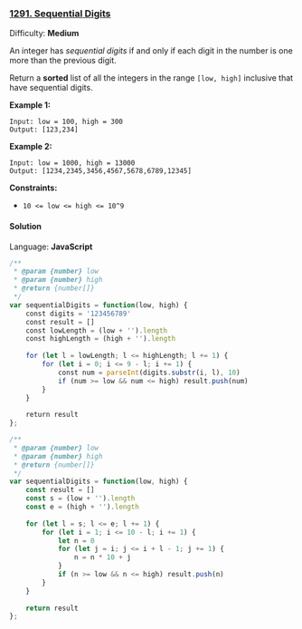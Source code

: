 ### [1291\. Sequential Digits](https://leetcode.com/problems/sequential-digits/)

Difficulty: **Medium**


An integer has _sequential digits_ if and only if each digit in the number is one more than the previous digit.

Return a **sorted** list of all the integers in the range `[low, high]` inclusive that have sequential digits.

**Example 1:**

```
Input: low = 100, high = 300
Output: [123,234]
```

**Example 2:**

```
Input: low = 1000, high = 13000
Output: [1234,2345,3456,4567,5678,6789,12345]
```

**Constraints:**

*   `10 <= low <= high <= 10^9`


#### Solution

Language: **JavaScript**

```javascript
/**
 * @param {number} low
 * @param {number} high
 * @return {number[]}
 */
var sequentialDigits = function(low, high) {
    const digits = '123456789'
    const result = []
    const lowLength = (low + '').length
    const highLength = (high + '').length
    
    for (let l = lowLength; l <= highLength; l += 1) {
        for (let i = 0; i <= 9 - l; i += 1) {
            const num = parseInt(digits.substr(i, l), 10)
            if (num >= low && num <= high) result.push(num)
        }
    }
    
    return result
};
```

```javascript
/**
 * @param {number} low
 * @param {number} high
 * @return {number[]}
 */
var sequentialDigits = function(low, high) {
    const result = []
    const s = (low + '').length
    const e = (high + '').length
    
    for (let l = s; l <= e; l += 1) {
        for (let i = 1; i <= 10 - l; i += 1) {
            let n = 0
            for (let j = i; j <= i + l - 1; j += 1) {
                n = n * 10 + j
            }
            if (n >= low && n <= high) result.push(n)
        }
    }
    
    return result
};
```